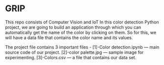 # GRIP
This repo consists of Computer Vision and IoT
In this color detection Python project, we are going to build an application through which you can automatically get the name of the color by clicking on them. So for this, we will have a data file that contains the color name and its values.

The project file contains 3 important files -
[1]-Color detection.ipynb — main source code of our project.
[2]-color palette.jpg — sample image for experimenting.
[3]-Colors.csv — a file that contains our data set.

